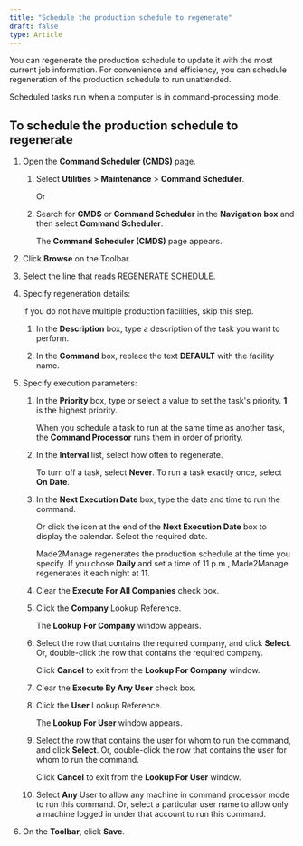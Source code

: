 ```yaml
---
title: "Schedule the production schedule to regenerate"
draft: false
type: Article
---
```


You can regenerate the production schedule to update it with the most current job information. For convenience and efficiency, you can schedule regeneration of the production schedule to run unattended.

Scheduled tasks run when a computer is in command-processing mode.

## To schedule the production schedule to regenerate

1. Open the **Command Scheduler (CMDS)** page.

    1. Select **Utilities** > **Maintenance** > **Command Scheduler**.

        Or

    2. Search for **CMDS** or **Command Scheduler** in the **Navigation box** and then select **Command Scheduler**.

        The **Command Scheduler (CMDS)** page appears.

2. Click **Browse** on the Toolbar.

3. Select the line that reads REGENERATE SCHEDULE.

4. Specify regeneration details:

    If you do not have multiple production facilities, skip this step.

    1. In the **Description** box, type a description of the task you want to perform.

    2. In the **Command** box, replace the text **DEFAULT** with the facility name.

5. Specify execution parameters:

    1. In the **Priority** box, type or select a value to set the task's priority. **1** is the highest priority.

        When you schedule a task to run at the same time as another task, the **Command Processor** runs them in order of priority.

    2. In the **Interval** list, select how often to regenerate.

        To turn off a task, select **Never**. To run a task exactly once, select **On Date**.

    3. In the **Next Execution Date** box, type the date and time to run the command.

        Or click the icon at the end of the **Next Execution Date** box to display the calendar. Select the required date.

        Made2Manage regenerates the production schedule at the time you specify. If you chose **Daily** and set a time of 11 p.m., Made2Manage regenerates it each night at 11.

    4. Clear the **Execute For All Companies** check box.

    5. Click the **Company** Lookup Reference.

        The **Lookup For Company** window appears.

    6. Select the row that contains the required company, and click **Select**. Or, double-click the row that contains the required company.

        Click **Cancel** to exit from the **Lookup For Company** window.

    7. Clear the **Execute By Any User** check box.

    8. Click the **User** Lookup Reference.

        The **Lookup For User** window appears.

    9. Select the row that contains the user for whom to run the command, and click **Select**. Or, double-click the row that contains the user for whom to run the command.

        Click **Cancel** to exit from the **Lookup For User** window.

    10. Select **Any** User to allow any machine in command processor mode to run this command. Or, select a particular user name to allow only a machine logged in under that account to run this command.

6. On the **Toolbar**, click **Save**.